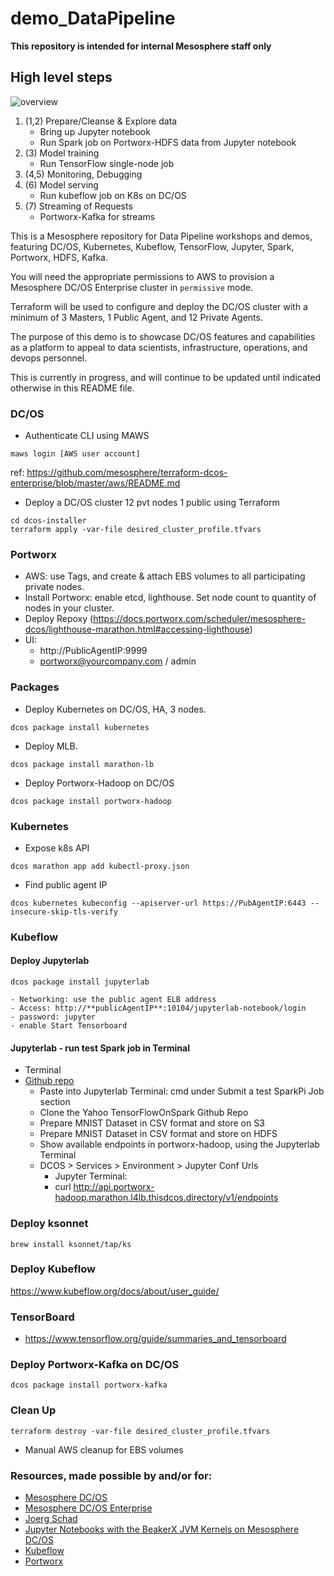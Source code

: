 # demo_DataPipeline
**This repository is intended for internal Mesosphere staff only**

## High level steps
![overview](https://i.imgur.com/BEpyVYS.png)
1. (1,2) Prepare/Cleanse & Explore data
    - Bring up Jupyter notebook
    - Run Spark job on Portworx-HDFS data from Jupyter notebook
2. (3) Model training
    - Run TensorFlow single-node job
3. (4,5) Monitoring, Debugging
4. (6) Model serving 
    - Run kubeflow job on K8s on DC/OS
5. (7) Streaming of Requests
    - Portworx-Kafka for streams

This is a Mesosphere repository for Data Pipeline workshops and demos, featuring DC/OS, Kubernetes, Kubeflow, TensorFlow, Jupyter, Spark, Portworx, HDFS, Kafka. 

You will need the appropriate permissions to AWS to provision a Mesosphere DC/OS Enterprise cluster in `permissive` mode.

Terraform will be used to configure and deploy the DC/OS cluster with a minimum of 3 Masters, 1 Public Agent, and 12 Private Agents.

The purpose of this demo is to showcase DC/OS features and capabilities as a platform to appeal to data scientists, infrastructure, operations, and devops personnel. 

This is currently in progress, and will continue to be updated until indicated otherwise in this README file.


### DC/OS
  - Authenticate CLI using MAWS
```
maws login [AWS user account]
```
ref: https://github.com/mesosphere/terraform-dcos-enterprise/blob/master/aws/README.md

  - Deploy a DC/OS cluster 12 pvt nodes 1 public using Terraform
```
cd dcos-installer
terraform apply -var-file desired_cluster_profile.tfvars
```

### Portworx
  - AWS: use Tags, and create & attach EBS volumes to all participating private nodes.
  - Install Portworx: enable etcd, lighthouse. Set node count to quantity of nodes in your cluster.
  - Deploy Repoxy (https://docs.portworx.com/scheduler/mesosphere-dcos/lighthouse-marathon.html#accessing-lighthouse)
  - UI: 
    - http://PublicAgentIP:9999
    - portworx@yourcompany.com / admin


### Packages
  - Deploy Kubernetes on DC/OS, HA, 3 nodes.
```
dcos package install kubernetes
```
  - Deploy MLB.
```
dcos package install marathon-lb
```
  - Deploy Portworx-Hadoop on DC/OS
```
dcos package install portworx-hadoop
```


### Kubernetes
  - Expose k8s API
```
dcos marathon app add kubectl-proxy.json
```
  - Find public agent IP
```
dcos kubernetes kubeconfig --apiserver-url https://PubAgentIP:6443 --insecure-skip-tls-verify
```

### Kubeflow
#### Deploy Jupyterlab
```
dcos package install jupyterlab
```
    - Networking: use the public agent ELB address
    - Access: http://**publicAgentIP**:10104/jupyterlab-notebook/login
    - password: jupyter
    - enable Start Tensorboard

#### Jupyterlab - run test Spark job in Terminal
  - Terminal
  - [Github repo](https://github.com/dcos-labs/dcos-jupyterlab-service/blob/master/DEPLOY-STRICT.md)
    - Paste into Jupyterlab Terminal: cmd under Submit a test SparkPi Job section
    - Clone the Yahoo TensorFlowOnSpark Github Repo
    - Prepare MNIST Dataset in CSV format and store on S3
    - Prepare MNIST Dataset in CSV format and store on HDFS
    - Show available endpoints in portworx-hadoop, using the Jupyterlab Terminal
    - DCOS > Services > Environment > Jupyter Conf Urls
      - Jupyter Terminal: 
      - curl http://api.portworx-hadoop.marathon.l4lb.thisdcos.directory/v1/endpoints


### Deploy ksonnet
```
brew install ksonnet/tap/ks
```

### Deploy Kubeflow
https://www.kubeflow.org/docs/about/user_guide/

### TensorBoard
* https://www.tensorflow.org/guide/summaries_and_tensorboard


### Deploy Portworx-Kafka on DC/OS
```
dcos package install portworx-kafka
```


### Clean Up
```
terraform destroy -var-file desired_cluster_profile.tfvars
```
* Manual AWS cleanup for EBS volumes

















### Resources, made possible by and/or for:
* [Mesosphere DC/OS](https://dcos.io)
* [Mesosphere DC/OS Enterprise](https://mesosphere.com/product)
* [Joerg Schad](https://github.com/joerg84)
* [Jupyter Notebooks with the BeakerX JVM Kernels on Mesosphere DC/OS](https://github.com/dcos-labs/dcos-jupyterlab-service/blob/master/DEPLOY-STRICT.md)
* [Kubeflow](https://www.kubeflow.org)
* [Portworx](https://www.portworx.com)
